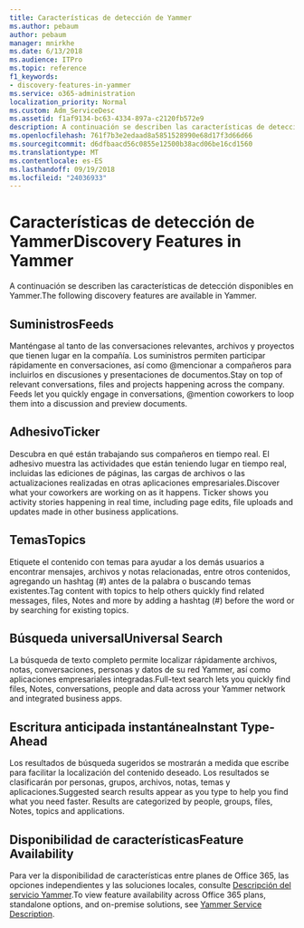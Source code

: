 ```yaml
---
title: Características de detección de Yammer
ms.author: pebaum
author: pebaum
manager: mnirkhe
ms.date: 6/13/2018
ms.audience: ITPro
ms.topic: reference
f1_keywords:
- discovery-features-in-yammer
ms.service: o365-administration
localization_priority: Normal
ms.custom: Adm_ServiceDesc
ms.assetid: f1af9134-bc63-4334-897a-c2120fb572e9
description: A continuación se describen las características de detección disponibles en Yammer.
ms.openlocfilehash: 761f7b3e2edaad8a5851528990e68d17f3d66d66
ms.sourcegitcommit: d6dfbaacd56c0855e12500b38acd06be16cd1560
ms.translationtype: MT
ms.contentlocale: es-ES
ms.lasthandoff: 09/19/2018
ms.locfileid: "24036933"
---
```

# <a name="discovery-features-in-yammer"></a><span data-ttu-id="93b54-103">Características de detección de Yammer</span><span class="sxs-lookup"><span data-stu-id="93b54-103">Discovery Features in Yammer</span></span>

<span data-ttu-id="93b54-104">A continuación se describen las características de detección disponibles en Yammer.</span><span class="sxs-lookup"><span data-stu-id="93b54-104">The following discovery features are available in Yammer.</span></span>
  
## <a name="feeds"></a><span data-ttu-id="93b54-105">Suministros</span><span class="sxs-lookup"><span data-stu-id="93b54-105">Feeds</span></span>
<span data-ttu-id="93b54-106"><a name="bkmk_Feeds"> </a></span><span class="sxs-lookup"><span data-stu-id="93b54-106"></span></span>

<span data-ttu-id="93b54-p101">Manténgase al tanto de las conversaciones relevantes, archivos y proyectos que tienen lugar en la compañía. Los suministros permiten participar rápidamente en conversaciones, así como @mencionar a compañeros para incluirlos en discusiones y presentaciones de documentos.</span><span class="sxs-lookup"><span data-stu-id="93b54-p101">Stay on top of relevant conversations, files and projects happening across the company. Feeds let you quickly engage in conversations, @mention coworkers to loop them into a discussion and preview documents.</span></span>
  
## <a name="ticker"></a><span data-ttu-id="93b54-109">Adhesivo</span><span class="sxs-lookup"><span data-stu-id="93b54-109">Ticker</span></span>
<span data-ttu-id="93b54-110"><a name="bkmk_Ticker"> </a></span><span class="sxs-lookup"><span data-stu-id="93b54-110"></span></span>

<span data-ttu-id="93b54-p102">Descubra en qué están trabajando sus compañeros en tiempo real. El adhesivo muestra las actividades que están teniendo lugar en tiempo real, incluidas las ediciones de páginas, las cargas de archivos o las actualizaciones realizadas en otras aplicaciones empresariales.</span><span class="sxs-lookup"><span data-stu-id="93b54-p102">Discover what your coworkers are working on as it happens. Ticker shows you activity stories happening in real time, including page edits, file uploads and updates made in other business applications.</span></span>
  
## <a name="topics"></a><span data-ttu-id="93b54-113">Temas</span><span class="sxs-lookup"><span data-stu-id="93b54-113">Topics</span></span>
<span data-ttu-id="93b54-114"><a name="bkmk_Topics"> </a></span><span class="sxs-lookup"><span data-stu-id="93b54-114"></span></span>

<span data-ttu-id="93b54-115">Etiquete el contenido con temas para ayudar a los demás usuarios a encontrar mensajes, archivos y notas relacionadas, entre otros contenidos, agregando un hashtag (#) antes de la palabra o buscando temas existentes.</span><span class="sxs-lookup"><span data-stu-id="93b54-115">Tag content with topics to help others quickly find related messages, files, Notes and more by adding a hashtag (#) before the word or by searching for existing topics.</span></span>
  
## <a name="universal-search"></a><span data-ttu-id="93b54-116">Búsqueda universal</span><span class="sxs-lookup"><span data-stu-id="93b54-116">Universal Search</span></span>
<span data-ttu-id="93b54-117"><a name="bkmk_UniversalSearch"> </a></span><span class="sxs-lookup"><span data-stu-id="93b54-117"></span></span>

<span data-ttu-id="93b54-118">La búsqueda de texto completo permite localizar rápidamente archivos, notas, conversaciones, personas y datos de su red Yammer, así como aplicaciones empresariales integradas.</span><span class="sxs-lookup"><span data-stu-id="93b54-118">Full-text search lets you quickly find files, Notes, conversations, people and data across your Yammer network and integrated business apps.</span></span>
  
## <a name="instant-type-ahead"></a><span data-ttu-id="93b54-119">Escritura anticipada instantánea</span><span class="sxs-lookup"><span data-stu-id="93b54-119">Instant Type-Ahead</span></span>
<span data-ttu-id="93b54-120"><a name="bkmk_InstantTypeAhead"> </a></span><span class="sxs-lookup"><span data-stu-id="93b54-120"></span></span>

<span data-ttu-id="93b54-p103">Los resultados de búsqueda sugeridos se mostrarán a medida que escribe para facilitar la localización del contenido deseado. Los resultados se clasificarán por personas, grupos, archivos, notas, temas y aplicaciones.</span><span class="sxs-lookup"><span data-stu-id="93b54-p103">Suggested search results appear as you type to help you find what you need faster. Results are categorized by people, groups, files, Notes, topics and applications.</span></span>
  
## <a name="feature-availability"></a><span data-ttu-id="93b54-123">Disponibilidad de características</span><span class="sxs-lookup"><span data-stu-id="93b54-123">Feature Availability</span></span>
<span data-ttu-id="93b54-124"><a name="bkmk_InstantTypeAhead"> </a></span><span class="sxs-lookup"><span data-stu-id="93b54-124"></span></span>

<span data-ttu-id="93b54-125">Para ver la disponibilidad de características entre planes de Office 365, las opciones independientes y las soluciones locales, consulte [Descripción del servicio Yammer](yammer-service-description.md).</span><span class="sxs-lookup"><span data-stu-id="93b54-125">To view feature availability across Office 365 plans, standalone options, and on-premise solutions, see [Yammer Service Description](yammer-service-description.md).</span></span>
  
  
